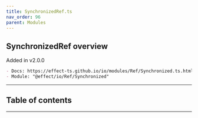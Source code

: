 ```yaml
---
title: SynchronizedRef.ts
nav_order: 96
parent: Modules
---
```


## SynchronizedRef overview

Added in v2.0.0

```md
- Docs: https://effect-ts.github.io/io/modules/Ref/Synchronized.ts.html
- Module: "@effect/io/Ref/Synchronized"
```

---

<h2 class="text-delta">Table of contents</h2>

---
